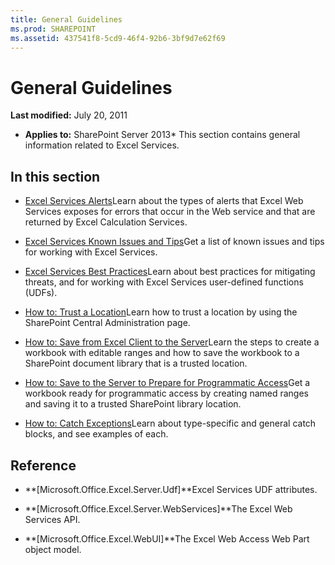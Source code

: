 ```yaml
---
title: General Guidelines
ms.prod: SHAREPOINT
ms.assetid: 437541f8-5cd9-46f4-92b6-3bf9d7e62f69
---
```



# General Guidelines

 **Last modified:** July 20, 2011
  
    
    

 * **Applies to:** SharePoint Server 2013* 
This section contains general information related to Excel Services.
  
    
    


## In this section


-  [Excel Services Alerts](excel-services-alerts.md)Learn about the types of alerts that Excel Web Services exposes for errors that occur in the Web service and that are returned by Excel Calculation Services.
    
  
-  [Excel Services Known Issues and Tips](excel-services-known-issues-and-tips.md)Get a list of known issues and tips for working with Excel Services.
    
  
-  [Excel Services Best Practices](excel-services-best-practices.md)Learn about best practices for mitigating threats, and for working with Excel Services user-defined functions (UDFs).
    
  
-  [How to: Trust a Location](how-to-trust-a-location.md)Learn how to trust a location by using the SharePoint Central Administration page.
    
  
-  [How to: Save from Excel Client to the Server](how-to-save-from-excel-client-to-the-server.md)Learn the steps to create a workbook with editable ranges and how to save the workbook to a SharePoint document library that is a trusted location.
    
  
-  [How to: Save to the Server to Prepare for Programmatic Access](how-to-save-to-the-server-to-prepare-for-programmatic-access.md)Get a workbook ready for programmatic access by creating named ranges and saving it to a trusted SharePoint library location.
    
  
-  [How to: Catch Exceptions](how-to-catch-exceptions.md)Learn about type-specific and general catch blocks, and see examples of each.
    
  

## Reference


-  **[Microsoft.Office.Excel.Server.Udf]**Excel Services UDF attributes.
    
  
-  **[Microsoft.Office.Excel.Server.WebServices]**The Excel Web Services API.
    
  
-  **[Microsoft.Office.Excel.WebUI]**The Excel Web Access Web Part object model.
    
  

